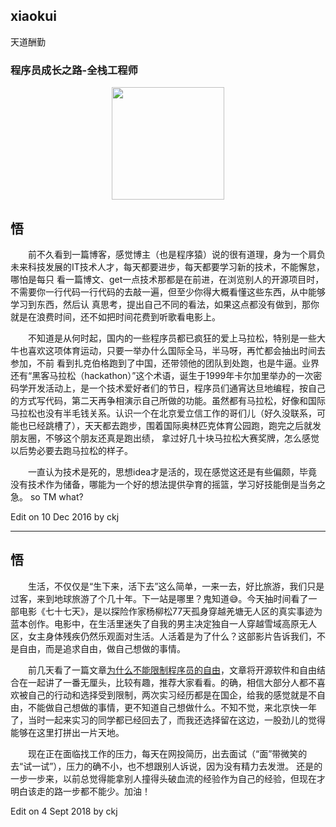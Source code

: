 ## xiaokui
天道酬勤
### 程序员成长之路-全栈工程师
<div align="center">
    <img src="https://www.easyicon.net/api/resizeApi.php?id=5323&size=72" width="180px"> 
</div>


## 悟　　　
  
　　前不久看到一篇博客，感觉博主（也是程序猿）说的很有道理，身为一个肩负未来科技发展的IT技术人才，每天都要进步，每天都要学习新的技术，不能懈怠，哪怕是每只
看一篇博文、get一点技术那都是在前进，在浏览别人的开源项目时，不需要你一行代码一行代码的去敲一遍，但至少你得大概看懂这些东西，从中能够学习到东西，然后认
真思考，提出自己不同的看法，如果这点都没有做到，那你就是在浪费时间，还不如把时间花费到听歌看电影上。

　　不知道是从何时起，国内的一些程序员都已疯狂的爱上马拉松，特别是一些大牛也喜欢这项体育运动，只要一举办什么国际全马，半马呀，再忙都会抽出时间去参加，不前
看到扎克伯格跑到了中国，还带领他的团队到处跑，也是牛逼。业界还有“黑客马拉松（hackathon）”这个术语，诞生于1999年卡尔加里举办的一次密码学开发活动上，是一个技术爱好者们的节日，程序员们通宵达旦地编程，按自己的方式写代码，第二天再争相演示自己所做的功能。虽然都有马拉松，好像和国际马拉松也没有半毛钱关系。认识一个在北京爱立信工作的哥们儿（好久没联系，可能也已经跳槽了），天天都去跑步，围着国际奥林匹克体育公园跑，跑完之后就发朋友圈，不够这个朋友还真是跑出绩，
拿过好几十块马拉松大赛奖牌，怎么感觉以后势必要去跑马拉松的样子。

　　一直认为技术是死的，思想idea才是活的，现在感觉这还是有些偏颇，毕竟没有技术作为储备，哪能为一个好的想法提供孕育的摇篮，学习好技能倒是当务之急。
so TM what? 

Edit on 10 Dec 2016 by ckj

---------------------

## 悟
　　生活，不仅仅是“生下来，活下去”这么简单，一来一去，好比旅游，我们只是过客，来到地球旅游了个几十年。下一站是哪里？鬼知道😅。今天抽时间看了一部电影《七十七天》，是以探险作家杨柳松77天孤身穿越羌塘无人区的真实事迹为蓝本创作。电影中，在生活里迷失了自我的男主决定独自一人穿越雪域高原无人区，女主身体残疾仍然乐观面对生活。人活着是为了什么？这部影片告诉我们，不是自由，而是追求自由，做自己想做的事情。

　　前几天看了一篇文章[为什么不能限制程序员的自由](https://www.gnu.org/philosophy/programs-must-not-limit-freedom-to-run.html)，文章将开源软件和自由结合在一起讲了一番无厘头，比较有趣，推荐大家看看。的确，相信大部分人都不喜欢被自己的行动和选择受到限制，两次实习经历都是在国企，给我的感觉就是不自由，不能做自己想做的事情，更不知道自己想做什么。不知不觉，来北京快一年了，当时一起来实习的同学都已经回去了，而我还选择留在这边，一股劲儿的觉得能够在这里打拼出一片天地。

　　现在正在面临找工作的压力，每天在网投简历，出去面试（“面”带微笑的去“试一试”），压力的确不小，也不想跟别人诉说，因为没有精力去发泄。
还是的一步一步来，以前总觉得能拿别人撞得头破血流的经验作为自己的经验，但现在才明白该走的路一步都不能少。加油！

Edit on 4 Sept 2018 by ckj

